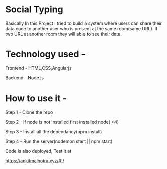 # Social Typing

Basically In this Project I tried to build a system where users can share their data code to another user 
who is present at the same room(same URL). If two URL at another room they will able to see their data.

# Technology used -

Frontend - HTML,CSS,Angularjs

Backend - Node.js

# How to use it - 

Step 1 -  Clone the repo

Step 2 - If node is not installed first installed node( >4)

Step 3 - Install all the dependancy(npm install)

Step 4 - Run the server(nodemon start || npm start)

Code is also deployed, Test it at

https://ankitmalhotra.xyz/#!/
